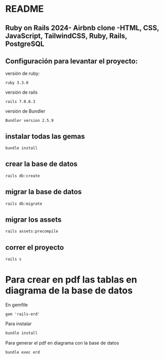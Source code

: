 # README

## Ruby on Rails 2024- Airbnb clone -HTML, CSS, JavaScript, TailwindCSS, Ruby, Rails, PostgreSQL

## Configuración para levantar el proyecto:
versión de ruby:
```code
ruby 3.3.0
```
versión de rails 
```code 
rails 7.0.8.3
```
versión de Bundler
```code
Bundler version 2.5.9
```

## instalar todas las gemas
```bash
bundle install
```
## crear la base de datos
```bash
rails db:create
```
## migrar la base de datos
```bash
rails db:migrate
```
## migrar los assets 
```bash
rails assets:precompile
```

## correr el proyecto
```bash
rails s
```





# Para crear en pdf las tablas en diagrama de la base de datos
En gemfile
```gemifile 
gem 'rails-erd'
```
Para instalar 
```bash
bundle install
```
Para generar el pdf en diagrama con la base de datos
```bash
bundle exec erd
```
